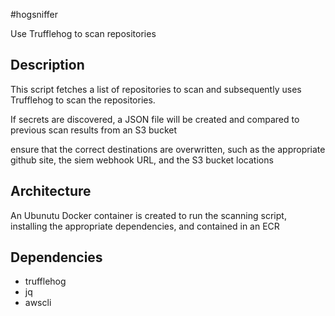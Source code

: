 #hogsniffer

Use Trufflehog to scan repositories

## Description

This script fetches a list of repositories to scan and subsequently uses Trufflehog to scan the repositories.

If secrets are discovered, a JSON file will be created and compared to previous scan results from an S3 bucket

ensure that the correct destinations are overwritten, such as the appropriate github site, the siem webhook URL, and the S3 bucket locations

## Architecture

An Ubunutu Docker container is created to run the scanning script, installing the appropriate dependencies, and contained in an ECR

## Dependencies
- trufflehog
- jq
- awscli
